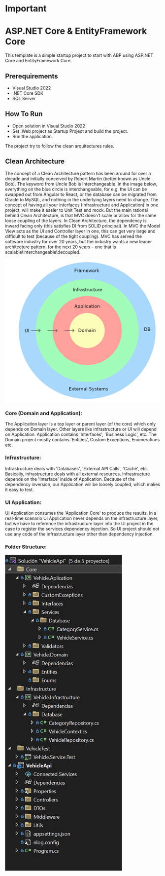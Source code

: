 # Important

# ASP.NET Core & EntityFramework Core

This template is a simple startup project to start with ABP
using ASP.NET Core and EntityFramework Core.

## Prerequirements

* Visual Studio 2022
* .NET Core SDK
* SQL Server

## How To Run

* Open solution in Visual Studio 2022
* Set .Web project as Startup Project and build the project.
* Run the application.


The project try to follow the clean arquitectures rules.

## Clean Architecture
The concept of a Clean Architecture pattern has been around for over a decade and initially conceived by Robert Martin (better known as Uncle Bob). The keyword from Uncle Bob is Interchangeable. In the image below, everything on the blue circle is interchangeable, for e.g. the UI can be swapped out from Angular to React, or the database can be migrated from Oracle to MySQL, and nothing in the underlying layers need to change.
The concept of having all your interfaces (Infrastructure and Application) in one project, will make it easier to Unit Test and mock.
But the main rational behind Clean Architecture, is that MVC doesn’t scale or allow for the same loose coupling of the layers. In Clean Architecture, the dependency is inward facing only (this satisfies DI from SOLID principal). In MVC the Model View acts as the UI and Controller layer in one, this can get very large and difficult to test (because of the tight coupling). MVC has served the software industry for over 20 years, but the industry wants a new leaner architecture pattern, for the next 20 years – one that is scalable\interchangeable\decoupled.

![Clean Arquitecture](./CleanImage.png)

### Core (Domain and Application):
The Application layer is a top layer or parent layer (of the core) which only depends on Domain layer. Other layers like Infrastructure or UI will depend on Application.
Application contains 'Interfaces', 'Business Logic', etc.
The Domain project mostly contains 'Entities', Custom Exceptions, Enumerations etc. 

### Infrastructure:
Infrastructure deals with 'Databases', 'External API Calls', 'Cache', etc. Basically, infrastructure deals with all external resources. Infrastructure depends on the 'Interface' inside of Application. Because of the dependency inversion, our Application will be loosely coupled, which makes it easy to test.

### UI Application:
UI Application consumes the 'Application Core' to produce the results. In a real-time scenario UI Application never depends on the infrastructure layer, but we have to reference the infrastructure layer into the UI project in the case to register the services dependency injection. So UI project should not use any code of the infrastructure layer other than dependency injection.

### Folder Structure:
![Clean Arquitecture](./CleanStructure.png)
